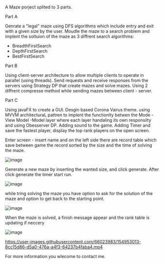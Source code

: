 A Maze porject splited to 3 parts.

Part A

Genrate a "legal" maze using DFS algorithms which include entry and exit with a given size by the user.
Moudle the maze to a search problem and implent the soltuion of the maze as 3 diffrent search algorithms:
 - BreadthFirstSearch
 - DepthFirstSearch
 - BestFirstSearch
 
Part B

Using client-server architecture to allow multiple clients to operate in parallel (using threads).
Send requests and receive responses from the servers using Strategy DP that create mazes and solve mazes.
Using 2 diffrent compresse method while sending mazes between client - server.

Part C

Using javaFX to create a GUI. Desgin based Corona Vairus theme.
using MVVM architecturaL pattren to implent the functionlty betwen the Mode - View Model -Model layer where 
each layer handaling its own responsilty and using Obesserver DP.
Adding sound to the game.
Adding Timer and save the fastest player, display the top rank players on the open screen.


Enter screen - insert name and on the left side there are record table which save between game the record sorted by the size and the time of solving the maze.

![image](https://user-images.githubusercontent.com/66023983/154855337-0cd08641-87ac-4a13-9042-8d91f604f77c.png)

Generate a new maze by inserting the wanted size, and click generate. After click generate the timer start run.

![image](https://user-images.githubusercontent.com/66023983/154855237-f930ca34-ec15-41f2-9f39-0d47aa2a365c.png)

while tring solving the maze you have option to ask for the solution of the maze and option to get back to the starting point.

![image](https://user-images.githubusercontent.com/66023983/154855247-8b47fcd0-104f-4890-ab2f-3423547d9b48.png)

When the maze is solved, a finish message appear and the rank table is updating if neccery

![image](https://user-images.githubusercontent.com/66023983/154855293-944ebc35-0689-4552-aa75-f8c43363086e.png)



https://user-images.githubusercontent.com/66023983/154953013-8cc15d86-d5a0-476a-a4f3-64237b4faba4.mp4



For more information you wlecome to contact me.

